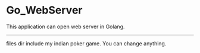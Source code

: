 # Go_WebServer

This application can open web server in Golang.

------------------------------------------------

files dir include my indian poker game. You can change anything.
